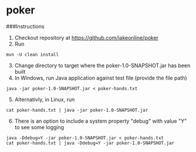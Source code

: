 # poker
###Instructions

1. Checkout repository at https://github.com/jakeonline/poker
2. Run
```
mvn -U clean install
```
3. Change directory to target where the poker-1.0-SNAPSHOT.jar has been built
4. In Windows, run Java application against test file (provide the file path)
```
java -jar poker-1.0-SNAPSHOT.jar < poker-hands.txt
```
5. Alternativly, in Linux, run
```
cat poker-hands.txt | java -jar poker-1.0-SNAPSHOT.jar  
```
6. There is an option to include a system property "debug" with value "Y" to see some logging
```
java -Ddebug=Y -jar poker-1.0-SNAPSHOT.jar < poker-hands.txt
cat poker-hands.txt | java -Ddebug=Y -jar poker-1.0-SNAPSHOT.jar 
```